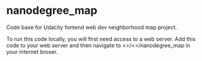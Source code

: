 # nanodegree_map
Code base for Udacity fontend web dev neighborhood map project.

To run this code locally, you will first need access to a web server.  Add
this code to your web server and then navigate to
<<your web server>>/<<your root>>/nanodegree_map in your internet broser.
